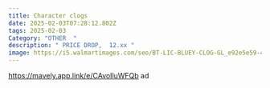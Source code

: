 ```yaml
---
title: Character clogs
date: 2025-02-03T07:28:12.802Z
tags: 2025-02-03
Category: "OTHER  "
description: " PRICE DROP,  12.xx "
image: https://i5.walmartimages.com/seo/BT-LIC-BLUEY-CLOG-GL_e92e5e59-47f3-450f-b4cb-b9d292ec690e.bafb68c58fc0915eb2e812af97b07d44.jpeg?odnHeight=640&odnWidth=640&odnBg=FFFFFF
---
```

https://mavely.app.link/e/CAvoIluWFQb   ad